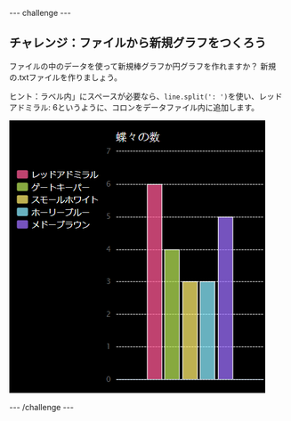 \--- challenge \---

## チャレンジ：ファイルから新規グラフをつくろう

ファイルの中のデータを使って新規棒グラフか円グラフを作れますか？ 新規の.txtファイルを作りましょう。

ヒント：ラベル内」にスペースが必要なら、`line.split(': ')`を使い、レッドアドミラル: 6というように、コロンをデータファイル内に追加します。

![スクリーンショット](images/pets-butterflies.png)

\--- /challenge \---